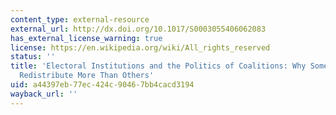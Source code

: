 ```yaml
---
content_type: external-resource
external_url: http://dx.doi.org/10.1017/S0003055406062083
has_external_license_warning: true
license: https://en.wikipedia.org/wiki/All_rights_reserved
status: ''
title: 'Electoral Institutions and the Politics of Coalitions: Why Some Democracies
  Redistribute More Than Others'
uid: a44397eb-77ec-424c-9046-7bb4cacd3194
wayback_url: ''
---
```

